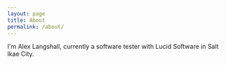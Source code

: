 ```yaml
---
layout: page
title: About
permalink: /about/
---
```


I'm Alex Langshall, currently a software tester with Lucid Software in Salt lkae City.

